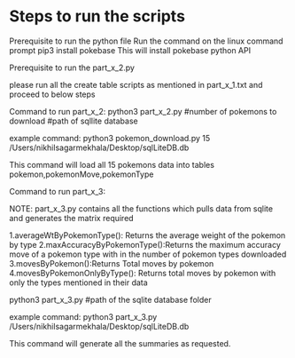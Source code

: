 # Steps to run the scripts

Prerequisite to run the python file
Run the command on the linux command prompt
pip3 install pokebase
This will install pokebase python API

Prerequisite to run the part_x_2.py

please run all the create table scripts as mentioned in part_x_1.txt and proceed to below steps

Command to run part_x_2:
python3 part_x_2.py #number of pokemons to download #path of sqllite database

example command:
python3 pokemon_download.py 15 /Users/nikhilsagarmekhala/Desktop/sqlLiteDB.db

This command will load all 15 pokemons data into tables pokemon,pokemonMove,pokemonType

Command to run part_x_3:

NOTE: part_x_3.py contains all the functions which pulls data from sqlite and generates the matrix required

1.averageWtByPokemonType(): Returns the average weight of the pokemon by type
2.maxAccuracyByPokemonType():Returns the maximum accuracy move of a pokemon type with in the number of pokemon types downloaded
3.movesByPokemon():Returns Total moves by pokemon
4.movesByPokemonOnlyByType(): Returns total moves by pokemon with only the types mentioned in their data

python3 part_x_3.py #path of the sqlite database folder

example command:
python3 part_x_3.py /Users/nikhilsagarmekhala/Desktop/sqlLiteDB.db



This command will generate all the summaries as requested.



